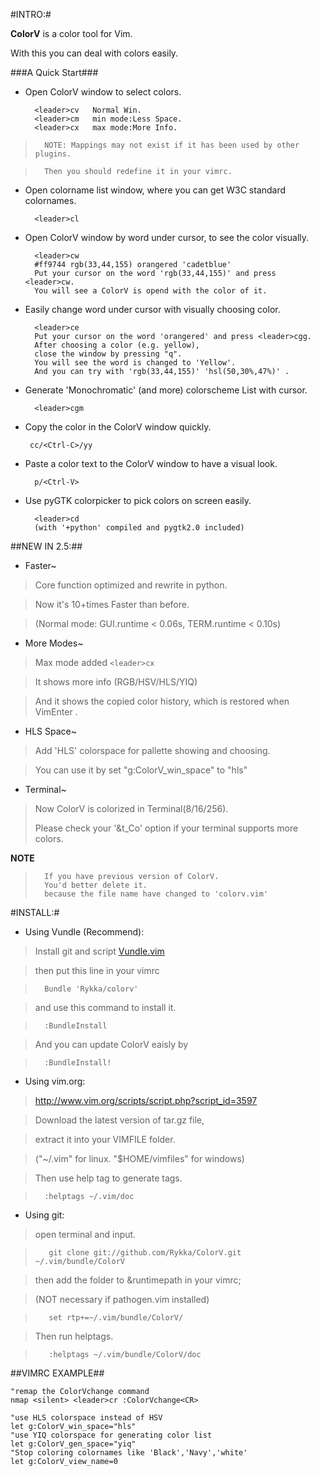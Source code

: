 
#INTRO:#

**ColorV** is a color tool for Vim.
 
With this you can deal with colors easily.
    
###A Quick Start###

* Open ColorV window to select colors. 

        <leader>cv   Normal Win.
        <leader>cm   min mode:Less Space.
        <leader>cx   max mode:More Info.

>       NOTE: Mappings may not exist if it has been used by other plugins.
 
>       Then you should redefine it in your vimrc.

* Open colorname list window, where you can get W3C standard colornames.
 
        <leader>cl

* Open ColorV window by word under cursor, to see the color visually.

        <leader>cw
        #ff9744 rgb(33,44,155) orangered 'cadetblue'
        Put your cursor on the word 'rgb(33,44,155)' and press <leader>cw.
        You will see a ColorV is opend with the color of it.

* Easily change word under cursor with visually choosing color.
 
        <leader>ce
        Put your cursor on the word 'orangered' and press <leader>cgg.
        After choosing a color (e.g. yellow),
        close the window by pressing "q". 
        You will see the word is changed to 'Yellow'.
        And you can try with 'rgb(33,44,155)' 'hsl(50,30%,47%)' .

* Generate 'Monochromatic' (and more) colorscheme List with cursor.
 
        <leader>cgm

*  Copy the color in the ColorV window quickly.

        cc/<Ctrl-C>/yy

* Paste a color text to the ColorV window to have a visual look.

        p/<Ctrl-V>

* Use pyGTK colorpicker to pick colors on screen easily.
 
        <leader>cd
        (with '+python' compiled and pygtk2.0 included)

##NEW IN 2.5:##
+ Faster~

>   Core function optimized and rewrite in python.

>   Now it's 10+times Faster than before.

>   (Normal mode: GUI.runtime < 0.06s, TERM.runtime < 0.10s)

+ More Modes~

>   Max mode added `<leader>cx`  

>   It shows more info (RGB/HSV/HLS/YIQ)

>   And it shows the copied color history, which is restored when VimEnter .

+ HLS Space~

>   Add 'HLS' colorspace for pallette showing and choosing.
 
>   You can use it by set "g:ColorV_win_space" to "hls"
 
+ Terminal~

>   Now ColorV is colorized in Terminal(8/16/256).   
>
>   Please check your '&t_Co' option if your terminal supports more colors.

  **NOTE** 

>       If you have previous version of ColorV.
>       You'd better delete it.
>       because the file name have changed to 'colorv.vim'
 
#INSTALL:#
    
  * Using Vundle (Recommend): 
  
>  Install git and script [Vundle.vim](https://github.com/gmarik/vundle)

>  then put this line in your vimrc  

>       Bundle 'Rykka/colorv' 

>  and use this command to install it.  

>       :BundleInstall 

>  And you can update ColorV eaisly by

>       :BundleInstall! 

  * Using vim.org: 

>  http://www.vim.org/scripts/script.php?script_id=3597

>  Download the latest version of tar.gz file, 

>  extract it into your VIMFILE folder.

>  ("~/.vim" for linux. "$HOME/vimfiles" for windows)

>  Then use help tag to generate tags.

>       :helptags ~/.vim/doc     

  * Using git: 

>  open terminal and input.
  
>        git clone git://github.com/Rykka/ColorV.git ~/.vim/bundle/ColorV 

>  then add the folder to &runtimepath in your vimrc;

>  (NOT necessary if pathogen.vim installed) 

>        set rtp+=~/.vim/bundle/ColorV/ 

>  Then run helptags.

>        :helptags ~/.vim/bundle/ColorV/doc  

##VIMRC EXAMPLE##
    
    "remap the ColorVchange command 
    nmap <silent> <leader>cr :ColorVchange<CR>

    "use HLS colorspace instead of HSV
    let g:ColorV_win_space="hls"  
    "use YIQ colorspace for generating color list
    let g:ColorV_gen_space="yiq" 
    "Stop coloring colornames like 'Black','Navy','white'
    let g:ColorV_view_name=0
